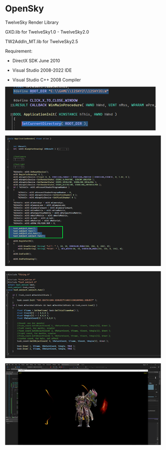 # OpenSky
TwelveSky Render Library

GXD.lib for TwelveSky1.0 - TwelveSky2.0

TW2AddIn_MT.lib for TwelveSky2.5


Requirement:

- DirectX SDK June 2010

- Visual Studio 2008-2022 IDE

- Visual Studio C++ 2008 Compiler



![alt text](https://raw.githubusercontent.com/DOSexample/OpenSky/main/Screenshot/2.png)

![alt text](https://raw.githubusercontent.com/DOSexample/OpenSky/main/Screenshot/3.png)

![alt text](https://raw.githubusercontent.com/DOSexample/OpenSky/main/Screenshot/4.png)

![alt text](https://raw.githubusercontent.com/DOSexample/OpenSky/main/Screenshot/1.png)